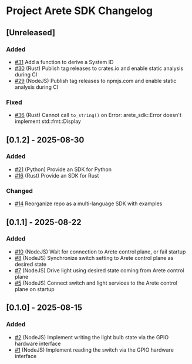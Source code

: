 # Project Arete SDK Changelog

## [Unreleased]
### Added
- [#31](https://github.com/project-arete/sdk/issues/31) Add a function to derive a System ID
- [#30](https://github.com/project-arete/sdk/issues/30) (Rust) Publish tag releases to crates.io and enable static analysis during CI
- [#29](https://github.com/project-arete/sdk/issues/29) (NodeJS) Publish tag releases to npmjs.com and enable static analysis during CI

### Fixed
- [#36](https://github.com/project-arete/sdk/issues/36) (Rust) Cannot call `to_string()` on Error: arete_sdk::Error doesn't implement std::fmt::Display

## [0.1.2] - 2025-08-30
### Added
- [#21](https://github.com/project-arete/sdk/issues/21) (Python) Provide an SDK for Python
- [#16](https://github.com/project-arete/sdk/issues/16) (Rust) Provide an SDK for Rust

### Changed
- [#14](https://github.com/project-arete/sdk/issues/14) Reorganize repo as a multi-language SDK with examples

## [0.1.1] - 2025-08-22
### Added
- [#10](https://github.com/project-arete/sdk/issues/10) (NodeJS) Wait for connection to Arete control plane, or fail startup
- [#8](https://github.com/project-arete/sdk/issues/8) (NodeJS) Synchronize switch setting to Arete control plane as desired state
- [#7](https://github.com/project-arete/sdk/issues/7) (NodeJS) Drive light using desired state coming from Arete control plane
- [#5](https://github.com/project-arete/sdk/issues/5) (NodeJS) Connect switch and light services to the Arete control plane on startup

## [0.1.0] - 2025-08-15
### Added
- [#2](https://github.com/project-arete/sdk/issues/2) (NodeJS) Implement writing the light bulb state via the GPIO hardware interface
- [#1](https://github.com/project-arete/sdk/issues/1) (NodeJS) Implement reading the switch via the GPIO hardware interface
